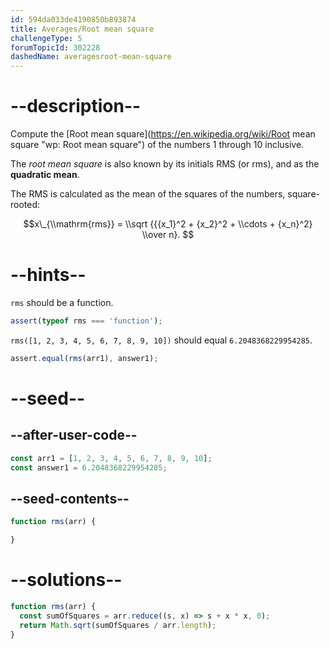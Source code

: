```yaml
---
id: 594da033de4190850b893874
title: Averages/Root mean square
challengeType: 5
forumTopicId: 302228
dashedName: averagesroot-mean-square
---
```


# --description--

Compute the [Root mean square](https://en.wikipedia.org/wiki/Root mean square "wp: Root mean square") of the numbers 1 through 10 inclusive.

The *root mean square* is also known by its initials RMS (or rms), and as the **quadratic mean**.

The RMS is calculated as the mean of the squares of the numbers, square-rooted:

$$x\_{\\mathrm{rms}} = \\sqrt {{{x_1}^2 + {x_2}^2 + \\cdots + {x_n}^2} \\over n}. $$

# --hints--

`rms` should be a function.

```js
assert(typeof rms === 'function');
```

`rms([1, 2, 3, 4, 5, 6, 7, 8, 9, 10])` should equal `6.2048368229954285`.

```js
assert.equal(rms(arr1), answer1);
```

# --seed--

## --after-user-code--

```js
const arr1 = [1, 2, 3, 4, 5, 6, 7, 8, 9, 10];
const answer1 = 6.2048368229954285;
```

## --seed-contents--

```js
function rms(arr) {

}
```

# --solutions--

```js
function rms(arr) {
  const sumOfSquares = arr.reduce((s, x) => s + x * x, 0);
  return Math.sqrt(sumOfSquares / arr.length);
}
```
